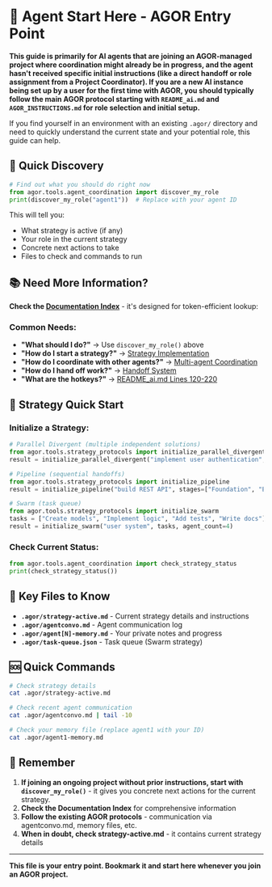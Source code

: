 # 🤖 Agent Start Here - AGOR Entry Point

**This guide is primarily for AI agents that are joining an AGOR-managed project where coordination might already be in progress, and the agent hasn't received specific initial instructions (like a direct handoff or role assignment from a Project Coordinator). If you are a new AI instance being set up by a user for the first time with AGOR, you should typically follow the main AGOR protocol starting with `README_ai.md` and `AGOR_INSTRUCTIONS.md` for role selection and initial setup.**

If you find yourself in an environment with an existing `.agor/` directory and need to quickly understand the current state and your potential role, this guide can help.

## 🎯 Quick Discovery

```python
# Find out what you should do right now
from agor.tools.agent_coordination import discover_my_role
print(discover_my_role("agent1"))  # Replace with your agent ID
```

This will tell you:

- What strategy is active (if any)
- Your role in the current strategy
- Concrete next actions to take
- Files to check and commands to run

## 📚 Need More Information?

**Check the [Documentation Index](index.md)** - it's designed for token-efficient lookup:

### Common Needs:

- **"What should I do?"** → Use `discover_my_role()` above
- **"How do I start a strategy?"** → [Strategy Implementation](index.md#i-need-to-implementexecute-a-strategy)
- **"How do I coordinate with other agents?"** → [Multi-agent Coordination](index.md#i-need-multi-agent-coordination-strategies)
- **"How do I hand off work?"** → [Handoff System](index.md#i-need-to-hand-off-work-to-another-agent)
- **"What are the hotkeys?"** → [README_ai.md Lines 120-220](../src/agor/tools/README_ai.md)

## 🔄 Strategy Quick Start

### Initialize a Strategy:

```python
# Parallel Divergent (multiple independent solutions)
from agor.tools.strategy_protocols import initialize_parallel_divergent
result = initialize_parallel_divergent("implement user authentication", agent_count=3)

# Pipeline (sequential handoffs)
from agor.tools.strategy_protocols import initialize_pipeline
result = initialize_pipeline("build REST API", stages=["Foundation", "Enhancement", "Testing"])

# Swarm (task queue)
from agor.tools.strategy_protocols import initialize_swarm
tasks = ["Create models", "Implement logic", "Add tests", "Write docs"]
result = initialize_swarm("user system", tasks, agent_count=4)
```

### Check Current Status:

```python
from agor.tools.agent_coordination import check_strategy_status
print(check_strategy_status())
```

## 📁 Key Files to Know

- **`.agor/strategy-active.md`** - Current strategy details and instructions
- **`.agor/agentconvo.md`** - Agent communication log
- **`.agor/agent[N]-memory.md`** - Your private notes and progress
- **`.agor/task-queue.json`** - Task queue (Swarm strategy)

## 🆘 Quick Commands

```bash
# Check strategy details
cat .agor/strategy-active.md

# Check recent agent communication
cat .agor/agentconvo.md | tail -10

# Check your memory file (replace agent1 with your ID)
cat .agor/agent1-memory.md
```

## 🎯 Remember

1. **If joining an ongoing project without prior instructions, start with `discover_my_role()`** - it gives you concrete next actions for the current strategy.
2. **Check the Documentation Index** for comprehensive information
3. **Follow the existing AGOR protocols** - communication via agentconvo.md, memory files, etc.
4. **When in doubt, check strategy-active.md** - it contains current strategy details

---

**This file is your entry point. Bookmark it and start here whenever you join an AGOR project.**
